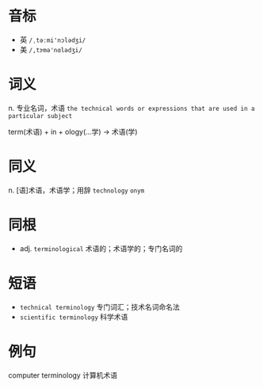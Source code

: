 # 音标

- 英 `/ˌtəːmi'nɔlədʒi/`
- 美 `/,tɝmə'nɑlədʒi/`

# 词义

n. 专业名词，术语
`the technical words or expressions that are used in a particular subject`



term(术语) + in + ology(…学) → 术语(学)

# 同义

n. [语]术语，术语学；用辞
`technology` `onym`

# 同根

- adj. `terminological` 术语的；术语学的；专门名词的

# 短语

- `technical terminology` 专门词汇；技术名词命名法
- `scientific terminology` 科学术语

# 例句

computer terminology
计算机术语


